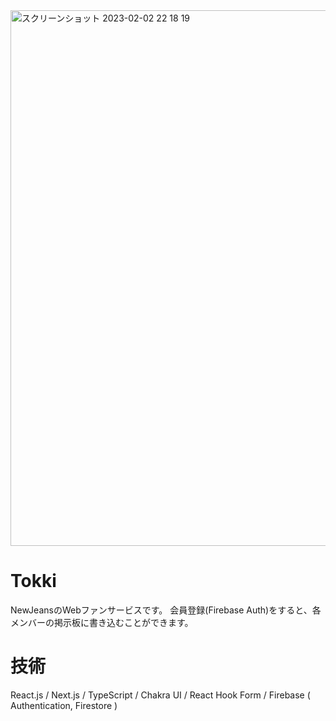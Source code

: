 <img width="857" alt="スクリーンショット 2023-02-02 22 18 19" src="https://user-images.githubusercontent.com/63157348/216335676-ac96c2b8-adfa-4ddc-abca-b4fdf7a58678.png">

# Tokki
NewJeansのWebファンサービスです。
会員登録(Firebase Auth)をすると、各メンバーの掲示板に書き込むことができます。

# 技術
React.js / Next.js / TypeScript / Chakra UI / React Hook Form / Firebase ( Authentication, Firestore )
